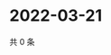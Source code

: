 # 2022-03-21

共 0 条

<!-- BEGIN WEIBO -->
<!-- 最后更新时间 Mon Mar 21 2022 20:21:29 GMT+0800 (China Standard Time) -->

<!-- END WEIBO -->
